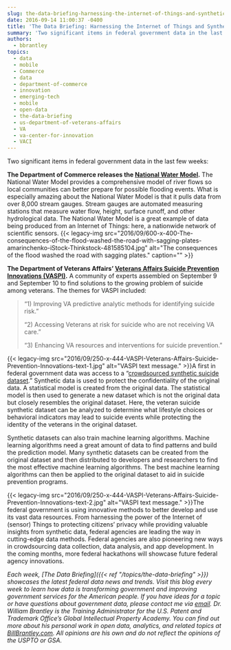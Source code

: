 ```yaml
---
slug: the-data-briefing-harnessing-the-internet-of-things-and-synthetic-data-to-provide-better-flood-warnings-and-prevent-veterans-suicides
date: 2016-09-14 11:00:37 -0400
title: 'The Data Briefing: Harnessing the Internet of Things and Synthetic Data to Provide Better Flood Warnings and Prevent Veterans Suicides'
summary: 'Two significant items in federal government data in the last few weeks: The Department of Commerce releases the National Water Model. The National Water Model provides a comprehensive model of river flows so local communities can better prepare for possible flooding events. What is especially amazing about the National Water Model is that it pulls'
authors:
  - bbrantley
topics:
  - data
  - mobile
  - Commerce
  - data
  - department-of-commerce
  - innovation
  - emerging-tech
  - mobile
  - open-data
  - the-data-briefing
  - us-department-of-veterans-affairs
  - VA
  - va-center-for-innovation
  - VACI
---
```


Two significant items in federal government data in the last few weeks:

**The Department of Commerce releases the [National Water Model](https://www.commerce.gov/news/opinion-editorials/2016/08/op-ed-building-weather-ready-nation).** The National Water Model provides a comprehensive model of river flows so local communities can better prepare for possible flooding events. What is especially amazing about the National Water Model is that it pulls data from over 8,000 stream gauges. Stream gauges are automated measuring stations that measure water flow, height, surface runoff, and other hydrological data. The National Water Model is a great example of data being produced from an Internet of Things: here, a nationwide network of scientific sensors. {{< legacy-img src="2016/09/600-x-400-The-consequences-of-the-flood-washed-the-road-with-sagging-plates-amarinchenko-iStock-Thinkstock-481585104.jpg" alt="The consequences of the flood washed the road with sagging plates." caption="" >}}

**The Department of Veterans Affairs’ [Veterans Affairs Suicide Prevention Innovations (VASPI)](https://www.data.gov/event/veterans-affairs-suicide-prevention-innovations/).** A community of experts assembled on September 9 and September 10 to find solutions to the growing problem of suicide among veterans. The themes for VASPI included:

> “1) Improving VA predictive analytic methods for identifying suicide risk.”
>
> “2) Accessing Veterans at risk for suicide who are not receiving VA care.”
>
> “3) Enhancing VA resources and interventions for suicide prevention.”

{{< legacy-img src="2016/09/250-x-444-VASPI-Veterans-Affairs-Suicide-Prevention-Innovations-text-1.jpg" alt="VASPI text message." >}}A first in federal government data was access to a “[crowdsourced synthetic suicide dataset](https://medium.com/@VAInnovation/unleashing-the-power-of-data-and-the-crowd-for-upstream-suicide-prevention-f0cf9ac9b1f6#.bh1x3rric).” Synthetic data is used to protect the confidentiality of the original data. A statistical model is created from the original data. The statistical model is then used to generate a new dataset which is not the original data but closely resembles the original dataset. Here, the veteran suicide synthetic dataset can be analyzed to determine what lifestyle choices or behavioral indicators may lead to suicide events while protecting the identity of the veterans in the original dataset.

Synthetic datasets can also train machine learning algorithms. Machine learning algorithms need a great amount of data to find patterns and build the prediction model. Many synthetic datasets can be created from the original dataset and then distributed to developers and researchers to find the most effective machine learning algorithms. The best machine learning algorithms can then be applied to the original dataset to aid in suicide prevention programs.

{{< legacy-img src="2016/09/250-x-444-VASPI-Veterans-Affairs-Suicide-Prevention-Innovations-text-2.jpg" alt="VASPI text message." >}}The federal government is using innovative methods to better develop and use its vast data resources. From harnessing the power of the Internet of (sensor) Things to protecting citizens’ privacy while providing valuable insights from synthetic data, federal agencies are leading the way in cutting-edge data methods. Federal agencies are also pioneering new ways in crowdsourcing data collection, data analysis, and app development. In the coming months, more federal hackathons will showcase future federal agency innovations.

_Each week, [The Data Briefing]({{< ref "/topics/the-data-briefing" >}}) showcases the latest federal data news and trends. Visit this blog every week to learn how data is transforming government and improving government services for the American people. If you have ideas for a topic or have questions about government data, please contact me via [email](mailto:bill@billbrantley.com)._
_Dr. William Brantley is the Training Administrator for the U.S. Patent and Trademark Office’s Global Intellectual Property Academy. You can find out more about his personal work in open data, analytics, and related topics at [BillBrantley.com](http://billbrantley.com). All opinions are his own and do not reflect the opinions of the USPTO or GSA._
